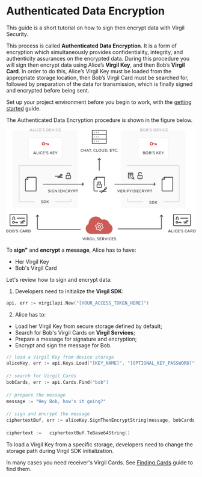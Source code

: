 # Authenticated Data Encryption

This guide is a short tutorial on how to sign then encrypt data with Virgil Security.

This process is called **Authenticated Data Encryption**. It is a form of encryption which simultaneously provides confidentiality, integrity, and authenticity assurances on the encrypted data. During this procedure you will sign then encrypt data using Alice’s **Virgil Key**, and then Bob’s **Virgil Card**. In order to do this, Alice’s Virgil Key must be loaded from the appropriate storage location, then Bob’s Virgil Card must be searched for, followed by preparation of the data for transmission, which is finally signed and encrypted before being sent.



Set up your project environment before you begin to work, with the [getting started](/docs/guides/configuration/client-configuration.md) guide.

The Authenticated Data Encryption procedure is shown in the figure below.

![Authenticated Data Encryption](/docs/img/Guides_introduction.png "Authenticated Data Encryption")

To **sign"** and **encrypt** a **message**, Alice has to have:
 - Her Virgil Key
 - Bob's Virgil Card

Let's review how to sign and encrypt data:

1. Developers need to initialize the **Virgil SDK**:

```go
api, err := virgilapi.New("[YOUR_ACCESS_TOKEN_HERE]")
```


2. Alice has to:

  - Load her Virgil Key from secure storage defined by default;
  - Search for Bob's Virgil Cards on **Virgil Services**;
  - Prepare a message for signature and encryption;
  - Encrypt and sign the message for Bob.

  ```go
  // load a Virgil Key from device storage
  aliceKey, err := api.Keys.Load("[KEY_NAME]", "[OPTIONAL_KEY_PASSWORD]")

  // search for Virgil Cards
  bobCards, err := api.Cards.Find("bob")

  // prepare the message
  message := "Hey Bob, how's it going?"

  // sign and encrypt the message
  ciphertextBuf, err := aliceKey.SignThenEncryptString(message, bobCards...)

  ciphertext :=   ciphertextBuf.ToBase64String()
  ```

To load a Virgil Key from a specific storage, developers need to change the storage path during Virgil SDK initialization.

In many cases you need receiver's Virgil Cards. See [Finding Cards](/docs/guides/virgil-card/finding-card.md) guide to find them.
